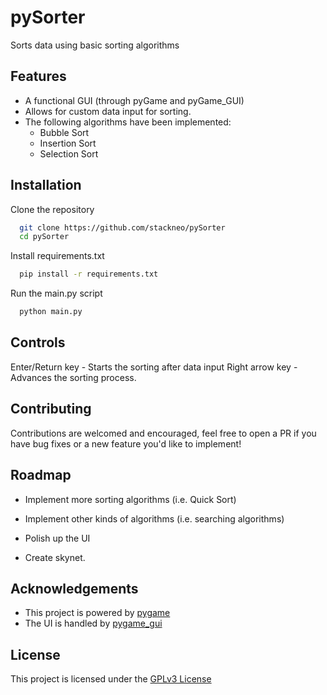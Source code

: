 # pySorter
Sorts data using basic sorting algorithms

## Features

- A functional GUI (through pyGame and pyGame_GUI)
- Allows for custom data input for sorting.
- The following algorithms have been implemented:
    - Bubble Sort
    - Insertion Sort
    - Selection Sort


## Installation

Clone the repository

```bash
  git clone https://github.com/stackneo/pySorter
  cd pySorter
```

Install requirements.txt

```bash
  pip install -r requirements.txt
```

Run the main.py script
```bash
  python main.py
```

## Controls
Enter/Return key - Starts the sorting after data input
Right arrow key - Advances the sorting process.


## Contributing

Contributions are welcomed and encouraged, feel free to open a PR if you have bug fixes or a new feature you'd like to implement!


## Roadmap

- Implement more sorting algorithms (i.e. Quick Sort)

- Implement other kinds of algorithms (i.e. searching algorithms)

- Polish up the UI

- Create skynet.


## Acknowledgements

 - This project is powered by [pygame](https://github.com/pygame/pygame)
 - The UI is handled by [pygame_gui](https://github.com/MyreMylar/pygame_gui)



## License

This project is licensed under the [GPLv3 License](https://choosealicense.com/licenses/gpl-3.0/)

